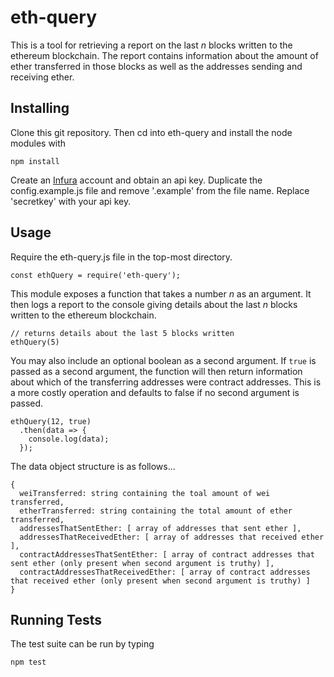 # eth-query

This is a tool for retrieving a report on the last *n* blocks written to the ethereum blockchain.  The report contains information about
the amount of ether transferred in those blocks as well as the addresses sending and receiving ether.

Installing
----------

Clone this git repository. Then cd into eth-query and install the node modules with
```
npm install
```

Create an [Infura](https://infura.io/) account and obtain an api key.  Duplicate the config.example.js file and remove
'.example' from the file name.  Replace 'secretkey' with your api key.

Usage
-----

Require the eth-query.js file in the top-most directory.
```
const ethQuery = require('eth-query');
```

This module exposes a function that takes a number *n* as an argument.  It then logs a report to the console
giving details about the last *n* blocks written to the ethereum blockchain.
```
// returns details about the last 5 blocks written
ethQuery(5)
```

You may also include an optional boolean as a second argument.  If `true` is passed as a second argument, the function
will then return information about which of the transferring addresses were contract addresses.  This is a more
costly operation and defaults to false if no second argument is passed.

```
ethQuery(12, true)
  .then(data => {
    console.log(data);
  });
```

The data object structure is as follows...
```
{
  weiTransferred: string containing the toal amount of wei transferred,
  etherTransferred: string containing the total amount of ether transferred,
  addressesThatSentEther: [ array of addresses that sent ether ],
  addressesThatReceivedEther: [ array of addresses that received ether ],
  contractAddressesThatSentEther: [ array of contract addresses that sent ether (only present when second argument is truthy) ],
  contractAddressesThatReceivedEther: [ array of contract addresses that received ether (only present when second argument is truthy) ]
}
```

Running Tests
-------------

The test suite can be run by typing
```
npm test
```
